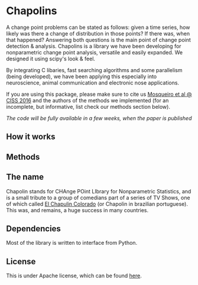 Chapolins
====

A change point problems can be stated as follows: given a time series, how likely was there a change of distribution in those points? If there was, when that happened? Answering both questions is the main point of change point detection & analysis. Chapolins is a library we have been developing for nonparametric change point analysis, versatile and easily expanded. We designed it using scipy's look & feel.

By integrating C libaries, fast searching algorithms and some parallelism (being developed), we have been applying this especially into neuroscience, animal communication and electronic nose applications.

If you are using this package, please make sure to cite us [Mosqueiro et al @ CISS 2016](https://www.researchgate.net/publication/292982370_Non-parametric_Change_Point_Detection_for_Spike_Trains) and the authors of the methods we implemented (for an incomplete, but informative, list check our methods section below).


*The code will be fully available in a few weeks, when the paper is published*

How it works
---


Methods
---



The name
---

Chapolin stands for CHAnge POint LIbrary for Nonparametric Statistics, and is a small tribute to a group of comedians part of a series of TV Shows, one of which called [El Chapulin Colorado](https://en.wikipedia.org/wiki/El_Chapul%C3%ADn_Colorado) (or Chapolin in brazilian portuguese). This was, and remains, a huge success in many countries. 

Dependencies
---

Most of the library is written to interface from Python. 

License
---

This is under Apache license, which can be found [here](https://github.com/VandroiyLabs/chapolins/blob/master/LICENSE).
